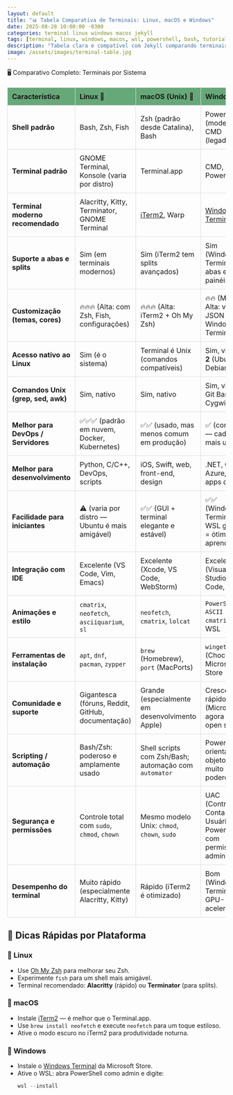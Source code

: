 ```yaml
---
layout: default
title: "📊 Tabela Comparativa de Terminais: Linux, macOS e Windows"
date: 2025-08-28 10:00:00 -0300
categories: terminal linux windows macos jekyll
tags: [terminal, linux, windows, macos, wsl, powershell, bash, tutorial]
description: "Tabela clara e compatível com Jekyll comparando terminais do Linux, macOS e Windows."
image: /assets/images/terminal-table.jpg
---
```



<style>
table {
  border-collapse: collapse;
  width: 100%;
  margin: 20px 0;
}
th, td {
  border: 1px solid #ddd;
  padding: 10px;
  text-align: left;
}
th {
  background-color: #67a879;
}
</style>



 🖥️ Comparativo Completo: Terminais por Sistema

| Característica                    | Linux 🐧                                                                 | macOS (Unix) 🍏                                                              | Windows 💾                                                                 |
|-----------------------------------|--------------------------------------------------------------------------|------------------------------------------------------------------------------|----------------------------------------------------------------------------|
| **Shell padrão**                  | Bash, Zsh, Fish                                                          | Zsh (padrão desde Catalina), Bash                                            | PowerShell (moderno), CMD (legado)                                         |
| **Terminal padrão**               | GNOME Terminal, Konsole (varia por distro)                               | Terminal.app                                                                 | CMD, PowerShell                                                            |
| **Terminal moderno recomendado**  | Alacritty, Kitty, Terminator, GNOME Terminal                             | [iTerm2](https://iterm2.com), Warp                                           | [Windows Terminal](https://aka.ms/terminal)                                |
| **Suporte a abas e splits**       | Sim (em terminais modernos)                                              | Sim (iTerm2 tem splits avançados)                                            | Sim (Windows Terminal tem abas e painéis)                                  |
| **Customização (temas, cores)**   | 🔥🔥🔥 (Alta: com Zsh, Fish, configurações)                              | 🔥🔥🔥 (Alta: iTerm2 + Oh My Zsh)                                            | 🔥🔥 (Média-Alta: via JSON no Windows Terminal)                             |
| **Acesso nativo ao Linux**        | Sim (é o sistema)                                                        | Terminal é Unix (comandos compatíveis)                                       | Sim, via **WSL 2** (Ubuntu, Debian, etc)                                   |
| **Comandos Unix (grep, sed, awk)**| Sim, nativo                                                              | Sim, nativo                                                                  | Sim, via WSL, Git Bash ou Cygwin                                           |
| **Melhor para DevOps / Servidores** | ✅✅✅ (padrão em nuvem, Docker, Kubernetes)                            | ✅✅ (usado, mas menos comum em produção)                                     | ✅ (com WSL — cada vez mais usado)                                          |
| **Melhor para desenvolvimento**   | Python, C/C++, DevOps, scripts                                           | iOS, Swift, web, front-end, design                                           | .NET, C#, Azure, Unity, apps desktop                                       |
| **Facilidade para iniciantes**    | ⚠️ (varia por distro — Ubuntu é mais amigável)                           | ✅✅ (GUI + terminal elegante e estável)                                      | ✅✅ (Windows Terminal + WSL guiado = ótimo para aprendizado)               |
| **Integração com IDE**            | Excelente (VS Code, Vim, Emacs)                                          | Excelente (Xcode, VS Code, WebStorm)                                         | Excelente (Visual Studio, VS Code, Rider)                                  |
| **Animações e estilo**            | `cmatrix`, `neofetch`, `asciiquarium`, `sl`                              | `neofetch`, `cmatrix`, `lolcat`                                              | `PowerShell + ASCII art`, `cmatrix` no WSL                                 |
| **Ferramentas de instalação**     | `apt`, `dnf`, `pacman`, `zypper`                                         | `brew` (Homebrew), `port` (MacPorts)                                         | `winget`, `choco` (Chocolatey), Microsoft Store                             |
| **Comunidade e suporte**          | Gigantesca (fóruns, Reddit, GitHub, documentação)                        | Grande (especialmente em desenvolvimento Apple)                              | Crescendo rápido (Microsoft agora apoia open source)                       |
| **Scripting / automação**         | Bash/Zsh: poderoso e amplamente usado                                    | Shell scripts com Zsh/Bash; automação com `automator`                        | PowerShell: orientado a objetos, muito poderoso                             |
| **Segurança e permissões**        | Controle total com `sudo`, `chmod`, `chown`                              | Mesmo modelo Unix: `chmod`, `chown`, `sudo`                                  | UAC (Controle de Conta de Usuário), PowerShell com permissão de administrador |
| **Desempenho do terminal**        | Muito rápido (especialmente Alacritty, Kitty)                            | Rápido (iTerm2 é otimizado)                                                  | Bom (Windows Terminal é GPU-acelerado)                                     |

## 🔧 Dicas Rápidas por Plataforma

### 🐧 Linux
- Use [Oh My Zsh](https://ohmyz.sh) para melhorar seu Zsh.
- Experimente `fish` para um shell mais amigável.
- Terminal recomendado: **Alacritty** (rápido) ou **Terminator** (para splits).

### 🍏 macOS
- Instale [iTerm2](https://iterm2.com) — é melhor que o Terminal.app.
- Use `brew install neofetch` e execute `neofetch` para um toque estiloso.
- Ative o modo escuro no iTerm2 para produtividade noturna.

### 💾 Windows
- Instale o [Windows Terminal](https://aka.ms/terminal) da Microsoft Store.
- Ative o WSL: abra PowerShell como admin e digite:
  ```powershell
  wsl --install
